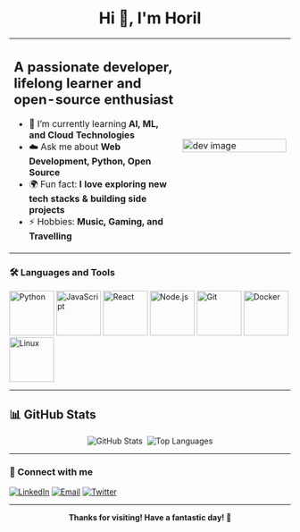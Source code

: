 <!-- Profile README for horil07 -->

<h1 align="center">Hi 👋, I'm Horil</h1>
<table>
  <tr>
    <td width="60%">
<h2>A passionate developer, lifelong learner and open-source enthusiast</h2>

- 🌱 I’m currently learning **AI, ML, and Cloud Technologies**  
- ☁️ Ask me about **Web Development, Python, Open Source**  
- 🌍 Fun fact: **I love exploring new tech stacks & building side projects**  
- ⚡ Hobbies: **Music, Gaming, and Travelling**  

</td>
<td width="100%">
  <img src="https://raw.githubusercontent.com/abhisheknaiidu/abhisheknaiidu/master/code.gif" alt="dev image" width="100%" />
</td>
</tr>
</table>


### 🛠️ Languages and Tools

<p align="left">
  <img src="https://cdn.jsdelivr.net/gh/devicons/devicon/icons/python/python-original.svg" width="80" alt="Python"/>
  <img src="https://cdn.jsdelivr.net/gh/devicons/devicon/icons/javascript/javascript-original.svg" width="80" alt="JavaScript"/>
  <img src="https://cdn.jsdelivr.net/gh/devicons/devicon/icons/react/react-original.svg" width="80" alt="React"/>
  <img src="https://cdn.jsdelivr.net/gh/devicons/devicon/icons/nodejs/nodejs-original.svg" width="80" alt="Node.js"/>
  <img src="https://cdn.jsdelivr.net/gh/devicons/devicon/icons/git/git-original.svg" width="80" alt="Git"/>
  <img src="https://cdn.jsdelivr.net/gh/devicons/devicon/icons/docker/docker-original.svg" width="80" alt="Docker"/>
  <img src="https://cdn.jsdelivr.net/gh/devicons/devicon/icons/linux/linux-original.svg" width="80" alt="Linux"/>
</p>

---


## 📊 GitHub Stats

<p align="center">
  <img src="https://github-readme-stats.vercel.app/api?username=horil07&show_icons=true&theme=radical" alt="GitHub Stats" />
  <img src="https://github-readme-streak-stats.herokuapp.com/?user=horil07&theme=radical" alt="" />
  <img src="https://github-readme-stats.vercel.app/api/top-langs/?username=horil07&layout=compact&theme=radical" alt="Top Languages" />
</p>

---

### 🤝 Connect with me

<p>
  <a href="https://linkedin.com/in/horil07" target="_blank"><img src="https://img.shields.io/badge/LinkedIn-blue?logo=linkedin&logoColor=white" alt="LinkedIn"/></a>
  <a href="mailto:kumarhoril666.com"><img src="https://img.shields.io/badge/Email-red?logo=gmail&logoColor=white" alt="Email"/></a>
  <a href="https://x.com/Horil755234" target="_blank"><img src="https://img.shields.io/badge/Twitter-1DA1F2?logo=twitter&logoColor=white" alt="Twitter"/></a>
</p>

---

<p align="center">
  <b>Thanks for visiting! Have a fantastic day! 🚀</b>
</p>





